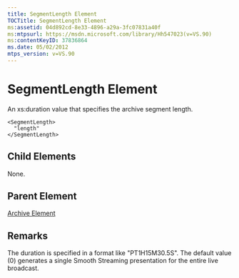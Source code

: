 ```yaml
---
title: SegmentLength Element
TOCTitle: SegmentLength Element
ms:assetid: 04d892cd-8e33-4896-a29a-3fc07831a40f
ms:mtpsurl: https://msdn.microsoft.com/library/Hh547023(v=VS.90)
ms:contentKeyID: 37836864
ms.date: 05/02/2012
mtps_version: v=VS.90
---
```


# SegmentLength Element

An xs:duration value that specifies the archive segment length.

    <SegmentLength>
      "length"
    </SegmentLength>

## Child Elements

None.

## Parent Element

[Archive Element](archive-element.md)


## Remarks

The duration is specified in a format like "PT1H15M30.5S". The default value (0) generates a single Smooth Streaming presentation for the entire live broadcast.

